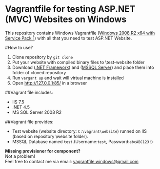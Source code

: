 Vagrantfile for testing ASP.NET (MVC) Websites on Windows
=============================

This repository contains Windows Vagrantfile ([Windows 2008 R2 x64 with Service Pack 1](https://vagrantcloud.com/ferventcoder/boxes/win2008r2-x64-nocm)) with all that you need to test ASP.NET Website.

#How to use?
1. Clone repository by `git clone`
2. Put your website with compiled binary files to \test-website folder
3. Download ([.NET Framework](http://download.microsoft.com/download/1/6/7/167F0D79-9317-48AE-AEDB-17120579F8E2/NDP451-KB2858728-x86-x64-AllOS-ENU.exe)) and ([MSSQL Server](http://download.microsoft.com/download/0/4/B/04BE03CD-EAF3-4797-9D8D-2E08E316C998/SQLEXPRWT_x64_ENU.exe)) and place them into folder of cloned repository
4. Run `vargant up` and wait will virtual machine is installed
5. Open http://127.0.0.1:85/ in a browser

##Vagrant file includes:
* IIS 7.5
* .NET 4.5
* MS SQL Server 2008 R2

##Vagrant file provides:
* Test website (website directory: `C:\vagrant\website`) runned on IIS (based on repository \website folder).
* MSSQL Database named `test`.(Username:`test`, Password:`abcABC123!`)
 
**Missing provisioner for component?**  
Not a problem!  
Feel free to contact me via email: vagrantfile.windows@gmail.com
